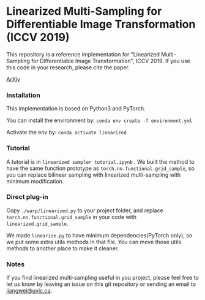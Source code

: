 # Linearized Multi-Sampling for Differentiable Image Transformation (ICCV 2019)

This repository is a reference implementation for "Linearized Multi-Sampling for Differentiable Image Transformation", ICCV 2019. If you use this code in your research, please cite the paper.

[ArXiv](https://arxiv.org/abs/1901.07124)

### Installation

This implementation is based on Python3 and PyTorch.

You can install the environment by: ```conda env create -f environment.yml```

Activate the env by: ```conda activate linearized```

### Tutorial

A tutorial is in `linearized sampler tutorial.ipynb` . We built the method to have the same function prototype as `torch.nn.functional.grid_sample`, so you can replace bilinear sampling with linearized multi-sampling with minimum modification.

### Direct plug-in

Copy `./warp/linearized.py` to your project folder, and replace `torch.nn.functional.grid_sample` in your code with `linearized.grid_sample`. 

We made `linearize.py` to have minimum dependencies(PyTorch only), so we put some extra utils methods in that file. You can move those utils methods to another place to make it cleaner.

### Notes

If you find linearized multi-sampling useful in you project, please feel free to let us know by leaving an issue on this git repository or sending an email to jiangwei@uvic.ca.
